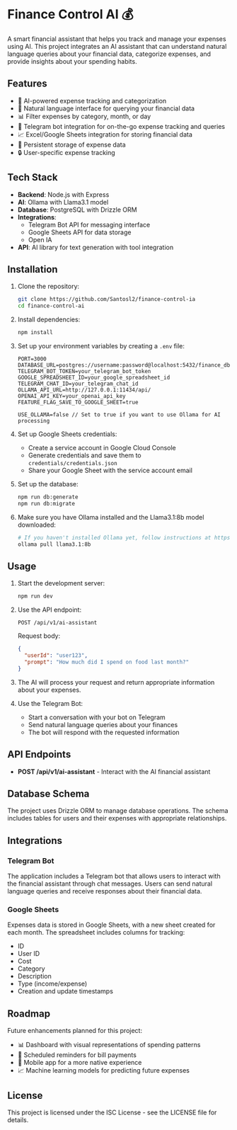 # Finance Control AI 💰

A smart financial assistant that helps you track and manage your expenses using AI. This project integrates an AI assistant that can understand natural language queries about your financial data, categorize expenses, and provide insights about your spending habits.

## Features

- 🤖 AI-powered expense tracking and categorization
- 💬 Natural language interface for querying your financial data
- 📊 Filter expenses by category, month, or day
- 📱 Telegram bot integration for on-the-go expense tracking and queries
- 📈 Excel/Google Sheets integration for storing financial data
- 💾 Persistent storage of expense data
- 🔒 User-specific expense tracking

## Tech Stack

- **Backend**: Node.js with Express
- **AI**: Ollama with Llama3.1 model
- **Database**: PostgreSQL with Drizzle ORM
- **Integrations**:
  - Telegram Bot API for messaging interface
  - Google Sheets API for data storage
  - Open IA
- **API**: AI library for text generation with tool integration

## Installation

1. Clone the repository:

   ```bash
   git clone https://github.com/Santosl2/finance-control-ia
   cd finance-control-ai
   ```

2. Install dependencies:

   ```bash
   npm install
   ```

3. Set up your environment variables by creating a `.env` file:

   ```
   PORT=3000
   DATABASE_URL=postgres://username:password@localhost:5432/finance_db
   TELEGRAM_BOT_TOKEN=your_telegram_bot_token
   GOOGLE_SPREADSHEET_ID=your_google_spreadsheet_id
   TELEGRAM_CHAT_ID=your_telegram_chat_id
   OLLAMA_API_URL=http://127.0.0.1:11434/api/
   OPENAI_API_KEY=your_openai_api_key
   FEATURE_FLAG_SAVE_TO_GOOGLE_SHEET=true

   USE_OLLAMA=false // Set to true if you want to use Ollama for AI processing
   ```

4. Set up Google Sheets credentials:

   - Create a service account in Google Cloud Console
   - Generate credentials and save them to `credentials/credentials.json`
   - Share your Google Sheet with the service account email

5. Set up the database:

   ```bash
   npm run db:generate
   npm run db:migrate
   ```

6. Make sure you have Ollama installed and the Llama3.1:8b model downloaded:
   ```bash
   # If you haven't installed Ollama yet, follow instructions at https://ollama.ai/
   ollama pull llama3.1:8b
   ```

## Usage

1. Start the development server:

   ```bash
   npm run dev
   ```

2. Use the API endpoint:

   ```
   POST /api/v1/ai-assistant
   ```

   Request body:

   ```json
   {
     "userId": "user123",
     "prompt": "How much did I spend on food last month?"
   }
   ```

3. The AI will process your request and return appropriate information about your expenses.

4. Use the Telegram Bot:
   - Start a conversation with your bot on Telegram
   - Send natural language queries about your finances
   - The bot will respond with the requested information

## API Endpoints

- **POST /api/v1/ai-assistant** - Interact with the AI financial assistant

## Database Schema

The project uses Drizzle ORM to manage database operations. The schema includes tables for users and their expenses with appropriate relationships.

## Integrations

### Telegram Bot

The application includes a Telegram bot that allows users to interact with the financial assistant through chat messages. Users can send natural language queries and receive responses about their financial data.

### Google Sheets

Expenses data is stored in Google Sheets, with a new sheet created for each month. The spreadsheet includes columns for tracking:

- ID
- User ID
- Cost
- Category
- Description
- Type (income/expense)
- Creation and update timestamps

## Roadmap

Future enhancements planned for this project:

- 📊 Dashboard with visual representations of spending patterns
- 📅 Scheduled reminders for bill payments
- 📱 Mobile app for a more native experience
- 📈 Machine learning models for predicting future expenses

## License

This project is licensed under the ISC License - see the LICENSE file for details.

